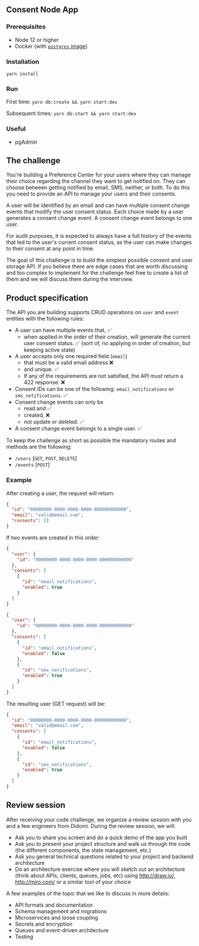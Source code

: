 ## Consent Node App

### Prerequisites

- Node 12 or higher
- Docker (with [`postgres` image](https://hub.docker.com/_/postgres)) 

### Installation 

`yarn install`

### Run

First time: 
`yarn db:create && yarn start:dev`

Subsequent times:
`yarn db:start && yarn start:dev`

### Useful

- pgAdmin

## The challenge

You're building a Preference Center for your users where they can manage their choice regarding the channel they want to get notified on. They can choose between getting notified by email, SMS, neither, or both. To do this you need to provide an API to manage your users and their consents.

A user will be identified by an email and can have multiple consent change events that modify the user consent status. Each choice made by a user generates a consent change event. A consent change event belongs to one user.

For audit purposes, it is expected to always have a full history of the events that led to the user's current consent status, as the user can make changes to their consent at any point in time.

The goal of this challenge is to build the simplest possible consent and user storage API. If you believe there are edge cases that are worth discussing and too complex to implement for the challenge feel free to create a list of them and we will discuss them during the interview.

## Product specification

The API you are building supports CRUD operations on `user` and `event` entities with the following rules:

- A user can have multiple events that, ✅
    - when applied in the order of their creation, will generate the current user consent status. ✅ (sort of, no applying in order of creation, but keeping active state)
- A user accepts only one required field (`email`) 
    - that must be a valid email address ❌
    - and unique. ✅ 
    - If any of the requirements are not satisfied, the API must return a 422 response. ❌
- Consent IDs can be one of the following: `email_notifications` or `sms_notifications`. ✅
- Consent change events can only be 
    - read and ✅ 
    - created, ❌ 
    - not update or deleted. ✅
- A consent change event belongs to a single user. ✅

To keep the challenge as short as possible the mandatory routes and methods are the following:

- `/users` [`GET`, `POST`, `DELETE`]
- `/events` [`POST`]

### Example

After creating a user, the request will return:

```json
{
  "id": "00000000-0000-0000-0000-000000000000",
  "email": "valid@email.com",
  "consents": []
}
```

If two events are created in this order:

```json
{
  "user": {
    "id": "00000000-0000-0000-0000-000000000000"
  },
  "consents": [
    {
      "id": "email_notifications",
      "enabled": true
    }
  ]
}
```

```json
{
  "user": {
    "id": "00000000-0000-0000-0000-000000000000"
  },
  "consents": [
    {
      "id": "email_notifications",
      "enabled": false
    },
    {
      "id": "sms_notifications",
      "enabled": true
    }
  ]
}
```

The resulting user (GET request) will be:

```json
{
  "id": "00000000-0000-0000-0000-000000000000",
  "email": "valid@email.com",
  "consents": [
    {
      "id": "email_notifications",
      "enabled": false
    },
    {
      "id": "sms_notifications",
      "enabled": true
    }
  ]
}
```

## Review session

After receiving your code challenge, we organize a review session with you and a few engineers from Didomi. During the review session, we will:

- Ask you to share you screen and do a quick demo of the app you built
- Ask you to present your project structure and walk us through the code (the different components, the state management, etc.)
- Ask you general technical questions related to your project and backend architecture
- Do an architecture exercise where you will sketch out an architecture (think about APIs, clients, queues, jobs, etc) using <http://draw.io/>, <http://miro.com/> or a similar tool of your choice

A few examples of the topic that we like to discuss in more details:

- API formats and documentation
- Schema management and migrations
- Microservices and loose coupling
- Secrets and encryption
- Queues and event-driven architecture
- Testing
